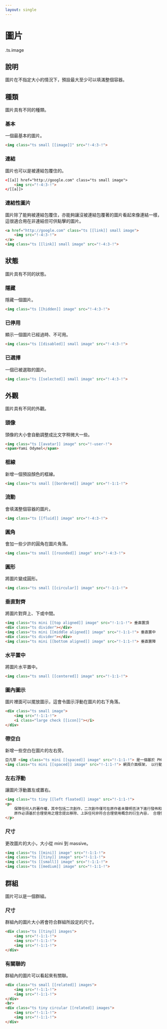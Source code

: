 ```yaml
---
layout: single
---
```


# 圖片

.ts.image

## 說明

圖片在不指定大小的情況下，預設最大至少可以填滿整個容器。

## 種類

圖片具有不同的種類。

### 基本

一個最基本的圖片。

```html
<img class="ts small [[image]]" src="!-4:3-!">
```

### 連結

圖片也可以是被連結包覆住的。

```html
<[[a]] href="http://google.com" class="ts small image">
    <img src="!-4:3-!">
</[[a]]>
```

### 連結性圖片

圖片除了能夠被連結包覆住，亦能夠讓沒被連結包覆著的圖片看起來像連結一樣，這很適合用在非連結但可供點擊的圖片。

```html
<a href="http://google.com" class="ts [[link]] small image">
    <img src="!-4:3-!">
</a>
<img class="ts [[link]] small image" src="!-4:3-!">
```

## 狀態

圖片具有不同的狀態。

### 隱藏

隱藏一個圖片。

```html
<img class="ts [[hidden]] image" src="!-4:3-!">
```

### 已停用

顯示一個圖片已經過時、不可用。

```html
<img class="ts [[disabled]] small image" src="!-4:3-!">
```

### 已選擇

一個已被選取的圖片。

```html
<img class="ts [[selected]] small image" src="!-4:3-!">
```

## 外觀

圖片具有不同的外觀。

### 頭像

頭像的大小會自動調整成比文字稍微大一些。

```html
<img class="ts [[avatar]] image" src="!-user-!">
<span>Yami Odymel</span>
```

### 框線

新增一個預設顏色的框線。

```html
<img class="ts small [[bordered]] image" src="!-1:1-!">
```

### 流動

會填滿整個容器的圖片。

```html
<img class="ts [[fluid]] image" src="!-4:3-!">
```

### 圓角

會加一些少許的圓角在圖片角落。

```html
<img class="ts small [[rounded]] image" src="!-4:3-!">
```

### 圓形

將圖片變成圓形。

```html
<img class="ts small [[circular]] image" src="!-1:1-!">
```

### 垂直對齊

將圖片對齊上、下或中間。

```html
<img class="ts mini [[top aligned]] image" src="!-1:1-!"> 垂直置頂
<div class="ts divider"></div>
<img class="ts mini [[middle aligned]] image" src="!-1:1-!"> 垂直置中
<div class="ts divider"></div>
<img class="ts mini [[bottom aligned]] image" src="!-1:1-!"> 垂直置障
```

### 水平置中

將圖片水平置中。

```html
<img class="ts small [[centered]] image" src="!-1:1-!">
```

### 圖內圖示

圖片裡面可以擺放圖示，這會令圖示浮動在圖片的右下角落。

```html
<div class="ts small image">
    <img src="!-1:1-!">
    <i class="large check [[icon]]"></i>
</div>
```

### 帶空白

新增一些空白在圖片的左右旁。

```html
亞凡芽 <img class="ts mini [[spaced]] image" src="!-1:1-!"> 是一個基於 PHP 的模板引擎， 很適合用在具有 MVC 架構的大型應用程式中，其中亞凡芽還支援了動態 CSS 名稱，你可以隨機命名類別名稱，或者是將類別名稱轉換成 Emoji（表情符號），也可以將 JavaScript 檔案匯集成一個檔案。 Tocas 是一個基於 CSS3 的
<img class="ts mini [[spaced]] image" src="!-1:1-!"> 網頁介面框架， 以行動裝置為主，同時也支援自訂顏色，還有更具有語意的類別名稱。
```

### 左右浮動

讓圖片浮動置左或置右。

```html
<img class="ts tiny [[left floated]] image" src="!-1:1-!">
<p>
    保障任何人的著作權，其中包括二次創作，二次創作僅可在原作者未聲明否決下進行發佈和創作， 在未經原作允許下衍生任何具有原作之內容，基於衍生理念與內容為判決要點，
    原作必須基於合理使用之理念提出移除、上訴任何非符合合理使用概念的衍生內容， 合理使用的理念如下： 使用目的及性質 其著重點在於內容是否有所轉化，如衍生創作另有新意，非僅複製原作內容。版權作品性質 <img class="ts tiny [[right floated]] image" src="!-1:1-!"> 以真實、事實所闡述之作品較虛構作品來的能夠符合合理使用。使用版權作品的多寡 引用少量的原創著作比起引用大量來要的符合合理使用，但倘若原創著作成為衍生著作之核心內容，即使少量的原創著作被引用，也較不可能符合合理使用之原則。使用行為對於版權作品的市場或價值之影響 透過原創著作的內容而進行獲利並造成原創著作部分損害，較不符合合理使用之原則。
</p>
```

### 尺寸

更改圖片的大小，大小從 <span class="ts horizontal label">mini</span> 到 <span class="ts horizontal label">massive</span>。

```html
<img class="ts [[mini]] image" src="!-1:1-!">
<img class="ts [[tiny]] image" src="!-1:1-!">
<img class="ts [[small]] image" src="!-1:1-!">
<img class="ts [[medium]] image" src="!-1:1-!">
```

## 群組

圖片可以是一個群組。

### 尺寸

群組內的圖片大小將會符合群組所設定的尺寸。

```html
<div class="ts [[tiny]] images">
    <img src="!-1:1-!">
    <img src="!-1:1-!">
    <img src="!-1:1-!">
</div>
```

### 有關聯的

群組內的圖片可以看起來有關聯。

```html
<div class="ts small [[related]] images">
    <img src="!-1:1-!">
    <img src="!-1:1-!">
</div>
<br>
<div class="ts tiny circular [[related]] images">
    <img src="!-1:1-!">
    <img src="!-1:1-!">
</div>
```